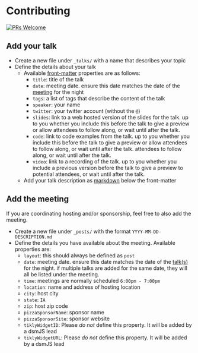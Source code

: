 # Contributing

[![PRs Welcome](https://img.shields.io/badge/PRs-welcome-brightgreen.svg?style=flat-square)](http://makeapullrequest.com)

## Add your talk

* Create a new file under `_talks/` with a name that describes your topic
* Define the details about your talk
  * Available [front-matter](https://jekyllrb.com/docs/frontmatter/) properties
    are as follows:
    * `title`: title of the talk
    * `date`: meeting date. ensure this date matches the date of the
      [meeting](#add-the-meeting) for the night
    * `tags`: a list of tags that describe the content of the talk
    * `speaker`: your name
    * `twitter`: your twitter account (without the `@`)
    * `slides`: link to a web hosted version of the slides for the talk. up to
      you whether you include this before the talk to give a preview or allow
      attendees to follow along, or wait until after the talk.
    * `code`: link to code examples from the talk. up to you whether you include
      this before the talk to give a preview or allow attendees to follow along,
      or wait until after the talk.
      attendees to follow along, or wait until after the talk.
    * `video`: link to a recording of the talk. up to you whether you include
      a previous version before the talk to give a preview to potential
      attendees, or wait until after the talk.
  * Add your talk description as [markdown](https://daringfireball.net/projects/markdown/)
    below the front-matter

## Add the meeting

If you are coordinating hosting and/or sponsorship, feel free to also add the
meeting.

* Create a new file under `_posts/` with the format `YYYY-MM-DD-DESCRIPTION.md`
* Define the details you have available about the meeting. Available properties
  are:
  * `layout`: this should always be defined as `post`
  * `date`: meeting date. ensure this date matches the date of the
    [talk(s)](#add-your-talk) for the night. if multiple talks are added for the
    same date, they will all be listed under the meeting.
  * `time`: meetings are normally scheduled `6:00pm - 7:00pm`
  * `location`: name and address of hosting location
  * `city`: host city
  * `state`: `IA`
  * `zip`: host zip code
  * `pizzaSponsorName`: sponsor name
  * `pizzaSponsorSite`: sponsor website
  * `tiklyWidgetID`: Please _do not_ define this property. It will be added by a
    dsmJS lead
  * `tiklyWidgetURL`: Please _do not_ define this property. It will be added by
    a dsmJS lead
